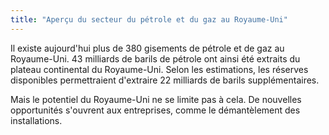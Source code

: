 ```yaml
---
title: "Aperçu du secteur du pétrole et du gaz au Royaume-Uni"
---
```

Il existe aujourd'hui plus de 380 gisements de pétrole et de gaz au Royaume-Uni. 43 milliards de barils de pétrole ont ainsi été extraits du plateau continental du Royaume-Uni. Selon les estimations, les réserves disponibles permettraient d'extraire 22 milliards de barils supplémentaires. 

Mais le potentiel du Royaume-Uni ne se limite pas à cela. De nouvelles opportunités s'ouvrent aux entreprises, comme le démantèlement des installations. 

